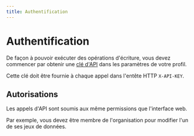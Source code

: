 ```yaml
---
title: Authentification
---
```


# Authentification

De façon à pouvoir exécuter des opérations d'écriture, vous devez commencer par obtenir une [clé d'API](https://www.data.gouv.fr/fr/admin/me/#apikey) dans les paramètres de votre profil.

Cette clé doit être fournie à chaque appel dans l'entête HTTP `X-API-KEY`.

## Autorisations
Les appels d'API sont soumis aux même permissions que l'interface web.

Par exemple, vous devez être membre de l'organisation pour modifier l'un de ses jeux de données.
